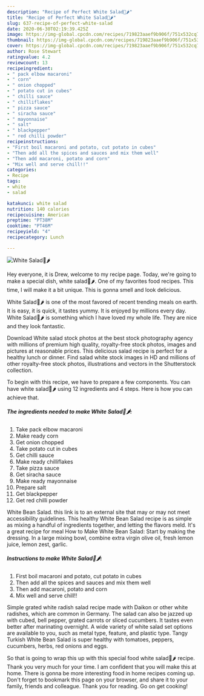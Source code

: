 ```yaml
---
description: "Recipe of Perfect White Salad🍲🌶"
title: "Recipe of Perfect White Salad🍲🌶"
slug: 637-recipe-of-perfect-white-salad
date: 2020-06-30T02:19:39.425Z
image: https://img-global.cpcdn.com/recipes/719823aaef9b906f/751x532cq70/white-salad🍲🌶-recipe-main-photo.jpg
thumbnail: https://img-global.cpcdn.com/recipes/719823aaef9b906f/751x532cq70/white-salad🍲🌶-recipe-main-photo.jpg
cover: https://img-global.cpcdn.com/recipes/719823aaef9b906f/751x532cq70/white-salad🍲🌶-recipe-main-photo.jpg
author: Rose Stewart
ratingvalue: 4.2
reviewcount: 13
recipeingredient:
- " pack elbow macaroni"
- " corn"
- " onion chopped"
- " potato cut in cubes"
- " chilli sauce"
- " chilliflakes"
- " pizza sauce"
- " siracha sauce"
- " mayonnaise"
- " salt"
- " blackpepper"
- " red chilli powder"
recipeinstructions:
- "First boil macaroni and potato, cut potato in cubes"
- "Then add all the spices and sauces and mix them well"
- "Then add macaroni, potato and corn"
- "Mix well and serve chill!!"
categories:
- Recipe
tags:
- white
- salad

katakunci: white salad 
nutrition: 140 calories
recipecuisine: American
preptime: "PT38M"
cooktime: "PT46M"
recipeyield: "4"
recipecategory: Lunch

---
```



![White Salad🍲🌶](https://img-global.cpcdn.com/recipes/719823aaef9b906f/751x532cq70/white-salad🍲🌶-recipe-main-photo.jpg)

Hey everyone, it is Drew, welcome to my recipe page. Today, we're going to make a special dish, white salad🍲🌶. One of my favorites food recipes. This time, I will make it a bit unique. This is gonna smell and look delicious.

White Salad🍲🌶 is one of the most favored of recent trending meals on earth. It is easy, it is quick, it tastes yummy. It is enjoyed by millions every day. White Salad🍲🌶 is something which I have loved my whole life. They are nice and they look fantastic.

Download White salad stock photos at the best stock photography agency with millions of premium high quality, royalty-free stock photos, images and pictures at reasonable prices. This delicious salad recipe is perfect for a healthy lunch or dinner. Find salad white stock images in HD and millions of other royalty-free stock photos, illustrations and vectors in the Shutterstock collection.


To begin with this recipe, we have to prepare a few components. You can have white salad🍲🌶 using 12 ingredients and 4 steps. Here is how you can achieve that.

<!--inarticleads1-->

##### The ingredients needed to make White Salad🍲🌶:

1. Take  pack elbow macaroni
1. Make ready  corn
1. Get  onion chopped
1. Take  potato cut in cubes
1. Get  chilli sauce
1. Make ready  chilliflakes
1. Take  pizza sauce
1. Get  siracha sauce
1. Make ready  mayonnaise
1. Prepare  salt
1. Get  blackpepper
1. Get  red chilli powder


White Bean Salad. this link is to an external site that may or may not meet accessibility guidelines. This healthy White Bean Salad recipe is as simple as mixing a handful of ingredients together, and letting the flavors meld. It&#39;s a great recipe for meal How to Make White Bean Salad: Start by making the dressing. In a large mixing bowl, combine extra virgin olive oil, fresh lemon juice, lemon zest, garlic. 

<!--inarticleads2-->

##### Instructions to make White Salad🍲🌶:

1. First boil macaroni and potato, cut potato in cubes
1. Then add all the spices and sauces and mix them well
1. Then add macaroni, potato and corn
1. Mix well and serve chill!!


Simple grated white radish salad recipe made with Daikon or other white radishes, which are common in Germany. The salad can also be jazzed up with cubed, bell pepper, grated carrots or sliced cucumbers. It tastes even better after marinating overnight. A wide variety of white salad set options are available to you, such as metal type, feature, and plastic type. Tangy Turkish White Bean Salad is super healthy with tomatoes, peppers, cucumbers, herbs, red onions and eggs. 

So that is going to wrap this up with this special food white salad🍲🌶 recipe. Thank you very much for your time. I am confident that you will make this at home. There is gonna be more interesting food in home recipes coming up. Don't forget to bookmark this page on your browser, and share it to your family, friends and colleague. Thank you for reading. Go on get cooking!
